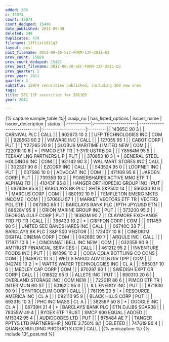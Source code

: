 ```yaml
---
added: 300
c: 15974
count: 15974
count_deduped: 15496
date_published: 2011-09-30
deleted: 348
duplicates: 478
filename: 13flist2011q3
layout: post
post_filename: 2011-09-30-SEC-FORM-13F-2011-Q3
prev_count: 15889
prev_count_deduped: 15421
prev_post_filename: 2011-06-30-SEC-FORM-13F-2011-Q2
prev_quarter: 2
prev_year: 2011
quarter: 3
subtitle: 15974 securities published, including 300 new ones
tags: ''
title: SEC 13F securities for 2011Q3
year: 2011

---
```

{% capture sample_table %}| cusip_no    | has_listed_options   | issuer_name                  | issuer_description   | status   |
|:------------|:---------------------|:-----------------------------|:---------------------|:---------|
| 14365C 90 3 |                      | CARNIVAL PLC                 | CALL                 |          |
| 902673 10 2 |                      | UFP TECHNOLOGIES INC         | COM                  |          |
| 928563 90 2 |                      | VMWARE INC                   | CALL                 |          |
| 127055 95 1 |                      | CABOT CORP                   | PUT                  |          |
| Y27265 20 9 |                      | GLOBUS MARITIME LIMITED NEW  | COM                  |          |
| 72201R 10 6 | *                    | PIMCO ETF TR                 | 1-3YR USTREIDX       |          |
| Y8564M 95 5 |                      | TEEKAY LNG PARTNERS L P      | PUT                  |          |
| 370853 10 3 | *                    | GENERAL STEEL HOLDINGS INC   | COM                  |          |
| 931142 90 3 |                      | WAL MART STORES INC          | CALL                 |          |
| 302301 90 6 |                      | EZCORP INC                   | CALL                 |          |
| 543524 95 0 |                      | LOOPNET INC                  | PUT                  |          |
| 007586 10 0 |                      | ADVOCAT INC                  | COM                  |          |
| 471109 95 8 |                      | JARDEN CORP                  | PUT                  |          |
| 73935B 10 2 |                      | POWERSHARES ACTIVE MNG ETF T | ALPHAQ FD            |          |
| 41043F 95 8 |                      | HANGER ORTHOPEDIC GROUP INC  | PUT                  |          |
| 06740H 65 8 |                      | BARCLAYS BK PLC              | SHTB S&P500 14       |          |
| 566330 10 6 | *                    | MARCUS CORP                  | COM                  |          |
| 880192 10 9 |                      | TEMPLETON EMERG MKTS INCOME  | COM                  |          |
| 57060U 57 1 |                      | MARKET VECTORS ETF TR        | VECTRS POL ETF       |          |
| 06739G 85 1 |                      | BARCLAYS BANK PLC            | IPTH JPY/USD ETN     |          |
| 68628V 95 8 |                      | ORION MARINE GROUP INC       | PUT                  |          |
| 373200 95 2 |                      | GEORGIA GULF CORP            | PUT                  |          |
| 18383M 90 7 |                      | CLAYMORE EXCHANGE TRD FD TR  | CALL                 |          |
| 398433 10 2 | *                    | GRIFFON CORP                 | COM                  |          |
| 911459 90 5 |                      | UNITED SEC BANCSHARES INC    | CALL                 |          |
| 06740C 33 7 |                      | BARCLAYS BK PLC              | S&P 500 VEQTOR       |          |
| 172407 10 8 |                      | CINEDIGM DIGITAL CINEMA CORP | COM                  |          |
| 04269E 90 7 |                      | ARQULE INC                   | CALL                 |          |
| 171871 10 6 | *                    | CINCINNATI BELL INC NEW      | COM                  |          |
| 032359 90 9 |                      | AMTRUST FINANCIAL SERVICES I | CALL                 |          |
| 461212 95 2 |                      | INVENTURE FOODS INC          | PUT                  |          |
| 191098 10 2 |                      | COCA COLA BOTTLING CO CONS   | COM                  |          |
| 94987C 10 3 |                      | WELLS FARGO ADV GLB DIV OPP  | COM                  |          |
| 942749 10 2 | *                    | WATTS WATER TECHNOLOGIES INC | CL A                 |          |
| 58503F 10 6 |                      | MEDLEY CAP CORP              | COM                  |          |
| 870297 90 1 |                      | SWEDISH EXPT CR CORP         | CALL                 |          |
| 018522 95 0 |                      | ALLETE INC                   | PUT                  |          |
| 690310 20 6 |                      | OVERLAND STORAGE INC         | COM NEW              |          |
| 72201R 86 6 |                      | PIMCO ETF TR                 | INTER MUN BD ST      |          |
| 50162D 95 0 |                      | L & L ENERGY INC             | PUT                  |          |
| 871630 90 9 |                      | SYNTROLEUM CORP              | CALL                 |          |
| 761195 20 5 | *                    | RESOURCE AMERICA INC         | CL A                 |          |
| 092113 95 9 |                      | BLACK HILLS CORP             | PUT                  |          |
| 693315 10 3 |                      | PHC INC MASS                 | CL A                 |          |
| 38259P 50 8 | *                    | GOOGLE INC                   | CL A                 |          |
| 06739H 21 4 | *                    | BARCLAYS BANK PLC            | ETN DJUBS SGAR38     |          |
| 78355W 49 4 |                      | RYDEX ETF TRUST              | SMCP 600 EQUAL       | ADDED    |
| M15342 95 4 |                      | AUDIOCODES LTD               | PUT                  |          |
| 875484 AE 7 |                      | TANGER PPTYS LTD PARTNERSHIP | NOTE  3.750% 8/1     | DELETED  |
| 747619 90 4 |                      | QUANEX BUILDING PRODUCTS COR | CALL                 |          |{% endcapture %}
{% include 13f_post.md %}